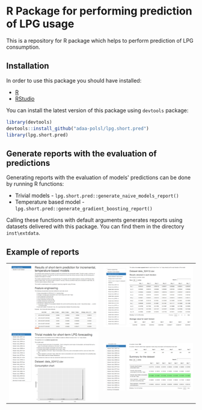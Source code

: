 # R Package for performing prediction of LPG usage

This is a repository for R package which helps to perform prediction of LPG consumption.

## Installation

In order to use this package you should have installed:

* [R](https://cran.rstudio.com/)
* [RStudio](https://www.rstudio.com/products/rstudio/download/)

You can install the latest version of this package using `devtools` package:

```r
library(devtools)
devtools::install_github("adaa-polsl/lpg.short.pred")
library(lpg.short.pred)
```

## Generate reports with the evaluation of predictions

Generating reports with the evaluation of models' predictions can be done by running R functions:

* Trivial models - `lpg.short.pred::generate_naive_models_report()`
* Temperature based model - `lpg.short.pred::generate_gradient_boosting_report()`

Calling these functions with default arguments generates reports using datasets delivered with this package. You can find them in the directory `inst\extdata`.


## Example of reports

<table>
  <tr>
    <td><img src='man/figures/screenshot1.png' align="center" width="800" /></td>
    <td><img src='man/figures/screenshot2.png' align="center" width="800" /></td>
  </tr>
  <tr>
    <td><img src='man/figures/screenshot3.png' align="center" width="800" /></td>
    <td><img src='man/figures/screenshot4.png' align="center" width="800" /></td>
  </tr>
</table>
